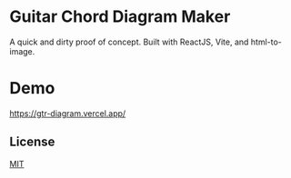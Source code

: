 # Guitar Chord Diagram Maker

A quick and dirty proof of concept. Built with ReactJS, Vite, and html-to-image.

# Demo

https://gtr-diagram.vercel.app/

## License

[MIT](https://choosealicense.com/licenses/mit/)

